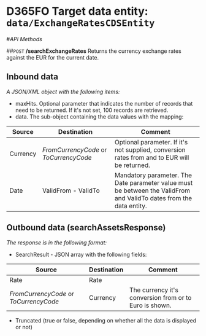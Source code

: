 # D365FO Target data entity: `data/ExchangeRatesCDSEntity`

#_API Methods_

##`POST` **/searchExchangeRates**
Returns the currency exchange rates against the EUR for the current date.

## Inbound data

_A JSON/XML object with the following items:_
- maxHits. Optional parameter that indicates the number of records that need to be returned. If it's not set, 100 records are retrieved.
- data. The sub-object containing the data values with the mapping:

| Source | Destination | Comment |
|--|--|--|
| Currency | _FromCurrencyCode_ or _ToCurrencyCode_| Optional parameter. If it's not supplied, conversion rates from and to EUR will be returned. |
| Date | ValidFrom - ValidTo | Mandatory parameter. The Date parameter value must be between the ValidFrom and ValidTo dates from the data entity. |

## Outbound data (searchAssetsResponse)
_The response is in the following format:_
- SearchResult - JSON array with the following fields:

| Source | Destination | Comment |
|--|--|--|
| Rate | Rate | |
| _FromCurrencyCode_ or _ToCurrencyCode_ | Currency | The currency it's conversion from or to Euro is shown. |
- Truncated (true or false, depending on whether all the data is displayed or not)

